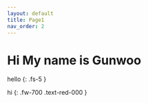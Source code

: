 ```yaml
---
layout: default
title: Page1
nav_order: 2
---
```

# Hi My name is Gunwoo

hello 
{: .fs-5 }

hi
{: .fw-700 .text-red-000 }


